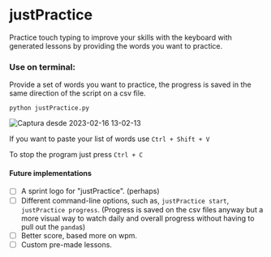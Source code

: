 # justPractice
Practice touch typing to improve your skills with the keyboard with generated lessons by providing the words you want to practice.



### Use on terminal:
Provide a set of words you want to practice, the progress is saved in the same direction of the script on a csv file.

`python justPractice.py`

![Captura desde 2023-02-16 13-02-13](https://user-images.githubusercontent.com/101491319/219462379-73372399-134f-4323-a267-9e6a4f2ee25e.png)

If you want to paste your list of words use `Ctrl + Shift + V`

To stop the program just press  ` Ctrl + C `

#### Future implementations

- [ ] A sprint logo for "justPractice". (perhaps)
- [ ] Different command-line options, such as, `justPractice start`, `justPractice progress`.
	(Progress is saved on the csv files anyway but a more visual way to watch daily and overall progress without having to pull out the `panda`s)
- [ ] Better score, based more on wpm.
- [ ] Custom pre-made lessons.
